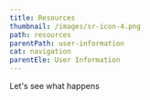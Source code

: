 ```yaml
---
title: Resources
thumbnail: /images/sr-icon-4.png
path: resources
parentPath: user-information
cat: navigation
parentEle: User Information
---
```

Let's see what happens
